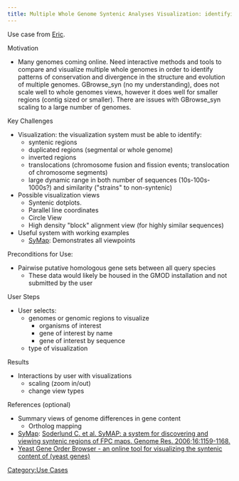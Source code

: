 ```yaml
---
title: Multiple Whole Genome Syntenic Analyses Visualization: identifying patterns of conservation and divergence across multiple whole genomes
---
```


Use case from [Eric](Eric "wikilink").

Motivation  

-   Many genomes coming online. Need interactive methods and tools to
    compare and visualize multiple whole genomes in order to identify
    patterns of conservation and divergence in the structure and
    evolution of multiple genomes. GBrowse\_syn (no my understanding),
    does not scale well to whole genomes views, however it does well for
    smaller regions (contig sized or smaller). There are issues with
    GBrowse\_syn scaling to a large number of genomes.

Key Challenges  

-   Visualization: the visualization system must be able to identify:
    -   syntenic regions
    -   duplicated regions (segmental or whole genome)
    -   inverted regions
    -   translocations (chromosome fusion and fission events;
        translocation of chromosome segments)
    -   large dynamic range in both number of
        sequences (10s-100s-1000s?) and similarity ("strains"
        to non-syntenic)
-   Possible visualization views
    -   Syntenic dotplots.
    -   Parallel line coordinates
    -   Circle View
    -   High density "block" alignment view (for highly
        similar sequences)
-   Useful system with working examples
    -   [SyMap](http://symapdb.org): Demonstrates all viewpoints

Preconditions for Use:  

-   Pairwise putative homologous gene sets between all query species
    -   These data would likely be housed in the GMOD installation and
        not submitted by the user

User Steps  

-   User selects:
    -   genomes or genomic regions to visualize
        -   organisms of interest
        -   gene of interest by name
        -   gene of interest by sequence
    -   type of visualization

Results  

-   Interactions by user with visualizations
    -   scaling (zoom in/out)
    -   change view types

References (optional)  

-   Summary views of genome differences in gene content
    -   Ortholog mapping
-   [SyMap](http://symapdb.org): [Soderlund C. et al. SyMAP: a system
    for discovering and viewing syntenic regions of FPC maps.
    Genome Res.
    2006;16:1159-1168.](http://bioinformatics.oxfordjournals.org/cgi/ijlink?linkType=ABST&journalCode=genome&resid=16/9/1159)
-   [Yeast Gene Order Browser - an online tool for visualizing the
    syntenic content of (yeast genes)](http://wolfe.gen.tcd.ie/ygob/)

[Category:Use Cases](Category:Use_Cases "wikilink")
